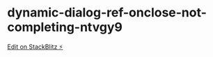 # dynamic-dialog-ref-onclose-not-completing-ntvgy9

[Edit on StackBlitz ⚡️](https://stackblitz.com/edit/dynamic-dialog-ref-onclose-not-completing-ntvgy9)
